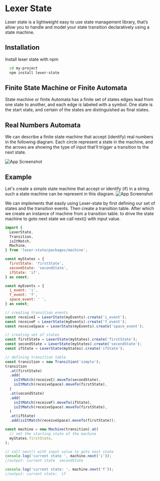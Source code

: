 # Lexer State

Lexer state is a lightweight easy to use state management library, that’s allow you to handle and model your state transition declaratively using a state machine.

## Installation

Install lexer state with npm

```bash
  cd my-project
  npm install lexer-state
```

## Finite State Machine or Finite Automata

State machine or finite Automata has a finite set of states edges lead from one state to another, and each edge is labeled with a symbol. One state is the start state, and certain of the states are distinguished as final states.

## Real Numbers Automata

We can describe a finite state machine that accept (identify) real numbers in the following diagram. Each circle represent a state in the machine, and the arrows are showing the type of input that’ll trigger a transition to the next state.

![App Screenshot](https://private-user-images.githubusercontent.com/36194509/247922787-b8f3eb7f-209b-4eb1-bf25-ff2aa2ce2d5b.png?jwt=eyJhbGciOiJIUzI1NiIsInR5cCI6IkpXVCJ9.eyJrZXkiOiJrZXkxIiwiZXhwIjoxNjg3NDM1MjY1LCJuYmYiOjE2ODc0MzQ5NjUsInBhdGgiOiIvMzYxOTQ1MDkvMjQ3OTIyNzg3LWI4ZjNlYjdmLTIwOWItNGViMS1iZjI1LWZmMmFhMmNlMmQ1Yi5wbmc_WC1BbXotQWxnb3JpdGhtPUFXUzQtSE1BQy1TSEEyNTYmWC1BbXotQ3JlZGVudGlhbD1BS0lBSVdOSllBWDRDU1ZFSDUzQSUyRjIwMjMwNjIyJTJGdXMtZWFzdC0xJTJGczMlMkZhd3M0X3JlcXVlc3QmWC1BbXotRGF0ZT0yMDIzMDYyMlQxMTU2MDVaJlgtQW16LUV4cGlyZXM9MzAwJlgtQW16LVNpZ25hdHVyZT1mOGJkNDFkMTk5MmNhMjhkMzdmYzE0ZDc2MjdjZTFiYTAzNjkxZDc4MmFmMmM0YWQ2OTJlYWE3N2Y5MDg3ODlmJlgtQW16LVNpZ25lZEhlYWRlcnM9aG9zdCZhY3Rvcl9pZD0wJmtleV9pZD0wJnJlcG9faWQ9MCJ9.LCwuSuoOPM65DTXfnQGFfahR4vyl3VU2dUHfP9AUtNg)

## Example

Let's create a simple state machine that accept or identify (if) in a string.
such a state machine can be represent in this diagram.
![App Screenshot](https://private-user-images.githubusercontent.com/36194509/247924494-a2323ad8-c11e-449e-abba-113d0cf2a7bb.png?jwt=eyJhbGciOiJIUzI1NiIsInR5cCI6IkpXVCJ9.eyJrZXkiOiJrZXkxIiwiZXhwIjoxNjg3NDM1NjkzLCJuYmYiOjE2ODc0MzUzOTMsInBhdGgiOiIvMzYxOTQ1MDkvMjQ3OTI0NDk0LWEyMzIzYWQ4LWMxMWUtNDQ5ZS1hYmJhLTExM2QwY2YyYTdiYi5wbmc_WC1BbXotQWxnb3JpdGhtPUFXUzQtSE1BQy1TSEEyNTYmWC1BbXotQ3JlZGVudGlhbD1BS0lBSVdOSllBWDRDU1ZFSDUzQSUyRjIwMjMwNjIyJTJGdXMtZWFzdC0xJTJGczMlMkZhd3M0X3JlcXVlc3QmWC1BbXotRGF0ZT0yMDIzMDYyMlQxMjAzMTNaJlgtQW16LUV4cGlyZXM9MzAwJlgtQW16LVNpZ25hdHVyZT0zZTZkZjg0MzEwY2YxMzA2MWE4YzVmNmVlNDBjYzQ1OGQ5YjM1ZjcxMTU5MGUwY2NjMTIyNWQ2MjhiMTNjYjZmJlgtQW16LVNpZ25lZEhlYWRlcnM9aG9zdCZhY3Rvcl9pZD0wJmtleV9pZD0wJnJlcG9faWQ9MCJ9.DujbjCncugGBgZpLU5jus17aOqhydHHjmsqqxYehQR8)

We can implements that easily using Lexer-state by first defining our set of states and the transition events. Then create a transition table. After which we create an instance of machine from a transition table. to drive the state machine to goto next state we call next() with input value.

```javascript
import {
  LexerState,
  Transition,
  isItMatch,
  Machine,
} from 'lexer-state/packages/machine';

const myStates = {
  firstState: 'firstState',
  secondState: 'secondState',
  ifState: 'if',
} as const;

const myEvents = {
  i_event: 'i',
  f_event: 'f',
  space_event: ' ',
} as const;

// creating transition events
const receiveI = LexerState(myEvents).create('i_event');
const receiveF = LexerState(myEvents).create('f_event');
const receiveSpace = LexerState(myEvents).create('space_event');

// creating set of states
const firstState = LexerState(myStates).create('firstState');
const secondState = LexerState(myStates).create('secondState');
const ifState = LexerState(myStates).create('ifState');

// defining transition table
const transition = new Transition('simple');
transition
  .at(firstState)
  .add(
    isItMatch(receiveI).moveTo(secondState),
    isItMatch(receiveSpace).moveTo(firstState),
  )
  .at(secondState)
  .add(
    isItMatch(receiveF).moveTo(ifState),
    isItMatch(receiveSpace).moveTo(firstState),
  )
  .at(ifState)
  .add(isItMatch(receiveSpace).moveTo(firstState));

const machine = new Machine(transition).at(
  // set the starting state of the machine
  myStates.firstState,
);

// call next() with input value to goto next state
console.log('current state ', machine.next('i'));
//output: current state  secondState

console.log('current state: ', machine.next('f'));
//output: current state:  if

```
